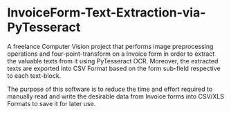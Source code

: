 # InvoiceForm-Text-Extraction-via-PyTesseract
A freelance Computer Vision project that performs image preprocessing operations and four-point-transform on a Invoice form in order to extract the valuable texts from it using PyTesseract OCR. Moreover, the extracted texts are exported into CSV Format based on the form sub-field respective to each text-block.

The purpose of this software is to reduce the time and effort required to manually read  and write the desirable data from Invoice forms into CSV/XLS Formats to save it for later use.
